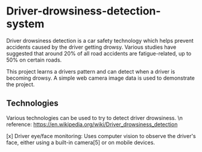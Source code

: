 # Driver-drowsiness-detection-system

Driver drowsiness detection is a car safety technology which helps prevent accidents caused by the driver getting drowsy. Various studies have suggested that around 20% of all road accidents are fatigue-related, up to 50% on certain roads.

This project learns a drivers pattern and can detect when a driver is becoming drowsy. A simple web camera image data is used to demonstrate the project. 

## Technologies
Various technologies can be used to try to detect driver drowsiness. \n
reference: https://en.wikipedia.org/wiki/Driver_drowsiness_detection 

[x] Driver eye/face monitoring: Uses computer vision to observe the driver's face, either using a built-in camera[5] or on mobile devices.

